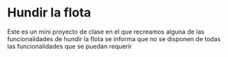 # Hundir la flota
Este es un mini proyecto de clase en el que recreamos alguna de las funcionalidades de hundir la flota
se informa que no se disponen de todas las funcionalidades que se puedan requerir